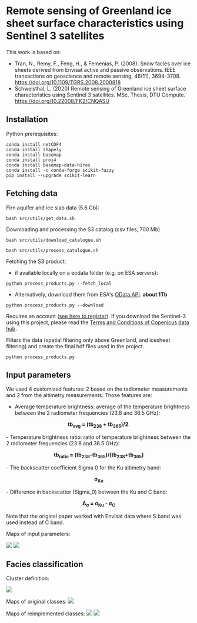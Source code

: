 # Remote sensing of Greenland ice sheet surface characteristics using Sentinel 3 satellites

This work is based on:
- Tran, N., Remy, F., Feng, H., & Femenias, P. (2008). Snow facies over ice sheets derived from Envisat active and passive observations. IEEE transactions on geoscience and remote sensing, 46(11), 3694-3708. https://doi.org/10.1109/TGRS.2008.2000818
- Schweisthal, L. (2020) Remote sensing of Greenland ice sheet surface characteristics using Sentinel 3 satellites. MSc. Thesis, DTU Compute. https://doi.org/10.22008/FK2/CNQASU


## Installation

Python prerequisites:
```
conda install netCDF4
conda install shapely
conda install basemap
conda install proj4
conda install basemap-data-hires
conda install -c conda-forge scikit-fuzzy
pip install --upgrade scikit-learn

```

## Fetching data

Firn aquifer and ice slab data (5.6 Gb):

```
bash src/utils/get_data.sh
```

Downloading and processing the S3 catalog (csv files, 700 Mb)

```
bash src/utils/download_catalogue.sh

bash src/utils/process_catalogue.sh
```

Fetching the S3 product:
- if available locally on a eodata folder (e.g. on ESA servers):
```
python process_products.py --fetch_local
```
- Alternatively, download them from ESA's [OData API](https://scihub.copernicus.eu/twiki/do/view/SciHubWebPortal/APIHubDescription). **about 1Tb**
```
python process_products.py --download
```

Requires an account ([see here to register](https://scihub.copernicus.eu/dhus/#/self-registration)). If you download the Sentinel-3 using this project, please read the [Terms and Conditions of Copenicus data hub](https://scihub.copernicus.eu/twiki/do/view/SciHubWebPortal/TermsConditions).

Filters the data (spatial filtering only above Greenland, and icesheet filtering) and create the final hdf files used in the project.
```
python process_products.py
```

## Input parameters
We used 4 customized features: 2 based on the radiometer measurements and 2
from the altimetry measurements. Those features are:
- Average temperature brightness: average of the temperature brightness between the 2 radiometer frequencies (23.8 and 36.5 GHz):

<p align="center"><b>tb<sub><b>avg</b></sub> = (tb<sub>238</sub> + tb<sub>365</sub>)/2</b>.</p>
- Temperature brightness ratio: ratio of temperature brightness between the 2 radiometer frequencies (23.8 and 36.5 GHz):

<p align="center"><b>tb<sub>ratio</sub> = (tb<sub>238</sub>-tb<sub>365</sub>)/(tb<sub>238</sub>+tb<sub>365</sub>)</b></p>
- The backscatter coefficient Sigma 0 for the Ku altimetry band:

<p align="center"><b>σ<sub>Ku</sub></b></p>
- Difference in backscatter (Sigma_0) between the Ku and C band:

<p align="center"><b>Δ<sub>σ</sub> = σ<sub>Ku</sub> - σ<sub>C</sub></b></p>

Note that the original paper worked with Envisat data where S band was used instead of C band.

Maps of input parameters:

![](figures/map_param_cycle_40.png)
![](figures/map_param_cycle_46.png)

## Facies classification

Cluster definition:

![](figures/histograms_classes.jpg)

Maps of original classes:
![](figures/map_classes.jpg)

Maps of reimplemented classes:
![](figures/map_classification_reimplemented_13.jpg)
![](figures/map_classification_reimplemented_20.jpg)

